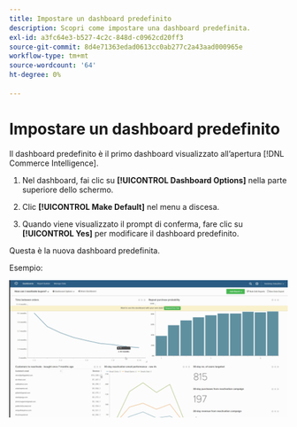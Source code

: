 ```yaml
---
title: Impostare un dashboard predefinito
description: Scopri come impostare una dashboard predefinita.
exl-id: a3fc64e3-b527-4c2c-848d-c0962cd20ff3
source-git-commit: 8d4e71363edad0613cc0ab277c2a43aad000965e
workflow-type: tm+mt
source-wordcount: '64'
ht-degree: 0%

---
```


# Impostare un dashboard predefinito

Il dashboard predefinito è il primo dashboard visualizzato all’apertura [!DNL Commerce Intelligence].

1. Nel dashboard, fai clic su **[!UICONTROL Dashboard Options]** nella parte superiore dello schermo.

1. Clic **[!UICONTROL Make Default]** nel menu a discesa.

1. Quando viene visualizzato il prompt di conferma, fare clic su **[!UICONTROL Yes]** per modificare il dashboard predefinito.

Questa è la nuova dashboard predefinita.

Esempio:

![dashboard predefinito](../../assets/default_dashboard.gif)
